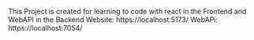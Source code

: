 This Project is created for learning to code with react in the Frontend and WebAPI in the Backend
Website: https://localhost:5173/
WebAPi:  https://localhost:7054/
